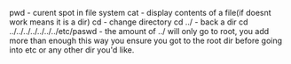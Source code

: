 pwd - curent spot in file system
cat - display contents of a file(if doesnt work means it is a dir)
cd - change directory
cd ../ - back a dir
cd ../../../../../../../etc/paswd - the amount of ../ will only go to root, you add more than enough this way you ensure you got to the root dir before going into etc or any other dir you'd like.